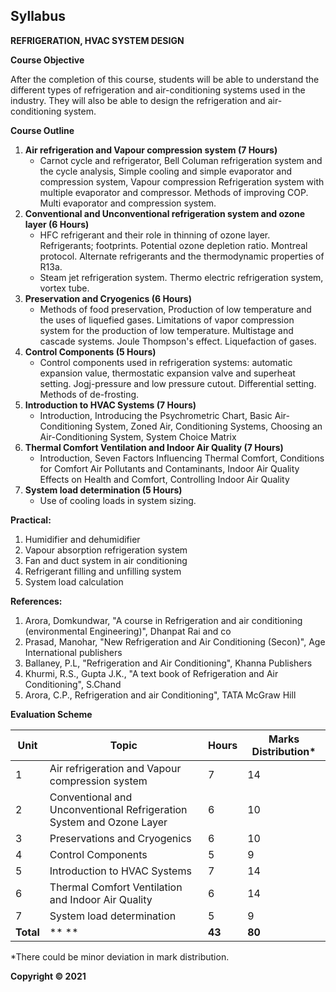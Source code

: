 ## Syllabus

**REFRIGERATION, HVAC SYSTEM DESIGN**

**Course Objective**

After the completion of this course, students will be able to understand the different types of refrigeration and air-conditioning systems used in the industry. They will also be able to design the refrigeration and air-conditioning system.

**Course Outline**

1. **Air refrigeration and Vapour compression system (7 Hours)**
   * Carnot cycle and refrigerator, Bell Columan refrigeration system and the cycle analysis, Simple cooling and simple evaporator and compression system, Vapour compression Refrigeration system with multiple evaporator and compressor. Methods of improving COP. Multi evaporator and compression system.
2. **Conventional and Unconventional refrigeration system and ozone layer (6 Hours)**
   * HFC refrigerant and their role in thinning of ozone layer. Refrigerants; footprints. Potential ozone depletion ratio. Montreal protocol. Alternate refrigerants and the thermodynamic properties of R13a.
   * Steam jet refrigeration system. Thermo electric refrigeration system, vortex tube.
3. **Preservation and Cryogenics (6 Hours)**
   * Methods of food preservation, Production of low temperature and the uses of liquefied gases. Limitations of vapor compression system for the production of low temperature. Multistage and cascade systems. Joule Thompson's effect. Liquefaction of gases.
4. **Control Components (5 Hours)**
   * Control components used in refrigeration systems: automatic expansion value, thermostatic expansion valve and superheat setting. Jogj-pressure and low pressure cutout. Differential setting. Methods of de-frosting.
5. **Introduction to HVAC Systems (7 Hours)**
   * Introduction, Introducing the Psychrometric Chart, Basic Air-Conditioning System, Zoned Air, Conditioning Systems, Choosing an Air-Conditioning System, System Choice Matrix
6. **Thermal Comfort Ventilation and Indoor Air Quality (7 Hours)**
   * Introduction, Seven Factors Influencing Thermal Comfort, Conditions for Comfort Air Pollutants and Contaminants, Indoor Air Quality Effects on Health and Comfort, Controlling Indoor Air Quality
7. **System load determination (5 Hours)**
   * Use of cooling loads in system sizing.

**Practical:**

1. Humidifier and dehumidifier
2. Vapour absorption refrigeration system
3. Fan and duct system in air conditioning
4. Refrigerant filling and unfilling system
5. System load calculation

**References:**

1. Arora, Domkundwar, "A course in Refrigeration and air conditioning (environmental Engineering)", Dhanpat Rai and co
2. Prasad, Manohar, "New Refrigeration and Air Conditioning (Secon)", Age International publishers
3. Ballaney, P.L, "Refrigeration and Air Conditioning", Khanna Publishers
4. Khurmi, R.S., Gupta J.K., "A text book of Refrigeration and Air Conditioning", S.Chand
5. Arora, C.P., Refrigeration and air Conditioning", TATA McGraw Hill

**Evaluation Scheme**

| Unit | Topic                                         | Hours | Marks Distribution* |
|------|-----------------------------------------------|-------|--------------------|
| 1     | Air refrigeration and Vapour compression system | 7     | 14                 |
| 2     | Conventional and Unconventional Refrigeration System and Ozone Layer | 6     | 10                 |
| 3     | Preservations and Cryogenics                  | 6     | 10                 |
| 4     | Control Components                           | 5     | 9                  |
| 5     | Introduction to HVAC Systems                 | 7     | 14                 |
| 6     | Thermal Comfort Ventilation and Indoor Air Quality | 6     | 14                 |
| 7     | System load determination                     | 5     | 9                  |
| **Total** | **                                        ** | **43** | **80**                |

*There could be minor deviation in mark distribution.

**Copyright © 2021** 
